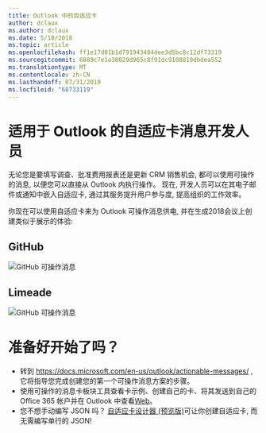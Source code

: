 ```yaml
---
title: Outlook 中的自适应卡
author: dclaux
ms.author: dclaux
ms.date: 5/10/2018
ms.topic: article
ms.openlocfilehash: ff1e17d01b1d791943484dee3d5bc8c12df73319
ms.sourcegitcommit: 6889c7e1a38029d965c8f91dc9108819dbdea552
ms.translationtype: MT
ms.contentlocale: zh-CN
ms.lasthandoff: 07/31/2019
ms.locfileid: "68733119"
---
```

# <a name="adaptive-cards-for-outlook-actionable-message-developers"></a>适用于 Outlook 的自适应卡消息开发人员

无论您是要填写调查、批准费用报表还是更新 CRM 销售机会, 都可以使用可操作的消息, 以便您可以直接从 Outlook 内执行操作。 现在, 开发人员可以在其电子邮件或通知中嵌入自适应卡, 通过其服务提升用户参与度, 提高组织的工作效率。

你现在可以使用自适应卡来为 Outlook 可操作消息供电, 并在生成2018会议上创建类似于展示的体验:

## <a name="github"></a>GitHub
![GitHub 可操作消息](media/outlook/GitHub.png)

## <a name="limeade"></a>Limeade
![GitHub 可操作消息](media/outlook/Limeade.jpg)


# <a name="ready-to-start"></a>准备好开始了吗？

- 转到 https://docs.microsoft.com/en-us/outlook/actionable-messages/ , 它将指导您完成创建您的第一个可操作消息方案的步骤。
- 使用可操作的消息卡板块工具查看卡示例、创建自己的卡、将其发送到自己的 Office 365 帐户并在 Outlook 中查看[Web](https://outlook.office.com)。
- 您不想手动编写 JSON 吗？ [自适应卡设计器 (预览版)](https://acdesignerbeta.azurewebsites.net)可让你创建自适应卡, 而无需编写单行的 JSON!